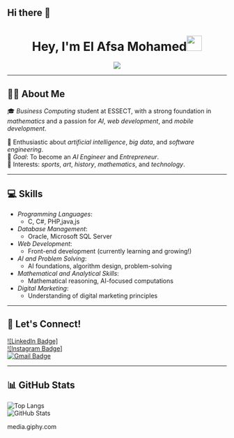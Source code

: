 ## Hi there 👋

<!--
**mohamedafsa/mohamedafsa** is a ✨ _special_ ✨ repository because its `README.md` (this file) appears on your GitHub profile.

Here are some ideas to get you started:

- 🔭 I’m currently working on ...
- 🌱 I’m currently learning ...
- 👯 I’m looking to collaborate on ...
- 🤔 I’m looking for help with ...
- 💬 Ask me about ...
- 📫 How to reach me: ...
- 😄 Pronouns: ...
- ⚡ Fun fact: ...
-->
<h1 align="center"><b>Hey, I'm El Afsa Mohamed</b><img src="https://media.giphy.com/media/hvRJCLFzcasrR4ia7z/giphy.gif" width="35"></h1>
<p align="center">
  <a href="https://github.com/DenverCoder1/readme-typing-svg"><img src="https://readme-typing-svg.herokuapp.com?font=Time+New+Roman&color=cyan&size=25&center=true&vCenter=true&width=600&height=100&lines=Welcome!+I'm+El+Afsa+Mohamed;Business+Computing+Student;Aspiring+AI+Engineer;Web+and+Mobile+Developer;Always+Learning+New+Things..❤"></a>
</p>

---

<!-- About me -->
## 👨‍💻 About Me
🎓 *Business Computing* student at ESSECT, with a strong foundation in *mathematics* and a passion for *AI*, *web development*, and *mobile development*.  

🚀 Enthusiastic about *artificial intelligence*, *big data*, and *software engineering*.  
🎯 *Goal*: To become an *AI Engineer* and *Entrepreneur*.  
🎨 Interests: *sports*, *art*, *history*, *mathematics*, and *technology*.  

---

## 💻 Skills
- *Programming Languages*:  
  - C, C#, PHP,java,js  
- *Database Management*:  
  - Oracle, Microsoft SQL Server  
- *Web Development*:  
  - Front-end development (currently learning and growing!)  
- *AI and Problem Solving*:  
  - AI foundations, algorithm design, problem-solving  
- *Mathematical and Analytical Skills*:  
  - Mathematical reasoning, AI-focused computations  
- *Digital Marketing*:  
  - Understanding of digital marketing principles  

---

## 🌟 Let's Connect!
[![LinkedIn Badge]](https://www.linkedin.com/in/mohamed-el-afsa/)  
[![Instagram Badge]](https://www.instagram.com/afsamohamed/)  
[![Gmail Badge](https://img.shields.io/badge/-mohamedafsa000@gmail.com-c0392b?style=flat&labelColor=c0392b&logo=gmail&logoColor=white)](mailto:mohamedafsa000@gmail.com)  

---

## 📊 GitHub Stats
![Top Langs](https://github-readme-stats.vercel.app/api/top-langs/?username=mohamedafsa&layout=compact&theme=algolia)  
![GitHub Stats](https://github-readme-stats.vercel.app/api?username=mohamedafsa&show_icons=true&theme=algolia)

media.giphy.com
